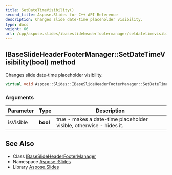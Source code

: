 ```yaml
---
title: SetDateTimeVisibility()
second_title: Aspose.Slides for C++ API Reference
description: Changes slide date-time placeholder visibility.
type: docs
weight: 66
url: /cpp/aspose.slides/ibaseslideheaderfootermanager/setdatetimevisibility/
---
```

## IBaseSlideHeaderFooterManager::SetDateTimeVisibility(bool) method


Changes slide date-time placeholder visibility.

```cpp
virtual void Aspose::Slides::IBaseSlideHeaderFooterManager::SetDateTimeVisibility(bool isVisible)=0
```


### Arguments

| Parameter | Type | Description |
| --- | --- | --- |
| isVisible | **bool** | true - makes a date-time placeholder visible, otherwise - hides it. |

## See Also

* Class [IBaseSlideHeaderFooterManager](./)
* Namespace [Aspose::Slides](../)
* Library [Aspose.Slides](../../)